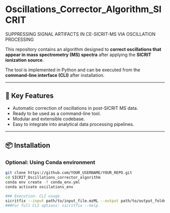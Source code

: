 # Oscillations_Corrector_Algorithm_SICRIT
SUPPRESSING SIGNAL ARTIFACTS IN CE-SICRIT-MS VIA OSCILLATION PROCESSING


This repository contains an algorithm designed to **correct oscillations that appear in mass spectrometry (MS) spectra** after applying the **SICRIT ionization source**.

The tool is implemented in Python and can be executed from the **command-line interface (CLI)** after installation.

---

## 🚀 Key Features

- Automatic correction of oscillations in post-SICRIT MS data.
- Ready to be used as a command-line tool.
- Modular and extensible codebase.
- Easy to integrate into analytical data processing pipelines.

---

## 📦 Installation

### Optional: Using Conda environment

```bash
git clone https://github.com/YOUR_USERNAME/YOUR_REPO.git
cd SICRIT_Oscillations_corrector_algorithm
conda env create -f conda_env.yml
conda activate oscilations_env

### Execution- CLI usage
sicritfix --input path/to/input_file.mzML --output path/to/output_folder/
###For full CLI options: sicritfix --help
